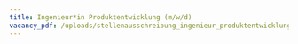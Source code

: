 ```yaml
---
title: Ingenieur*in Produktentwicklung (m/w/d)
vacancy_pdf: /uploads/stellenausschreibung_ingenieur_produktentwicklung_230122.pdf
---
```

